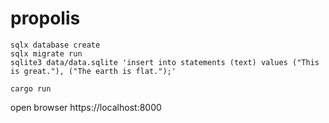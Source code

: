 # propolis

```
sqlx database create
sqlx migrate run
sqlite3 data/data.sqlite 'insert into statements (text) values ("This is great."), ("The earth is flat.");'

cargo run
```
open browser https://localhost:8000

